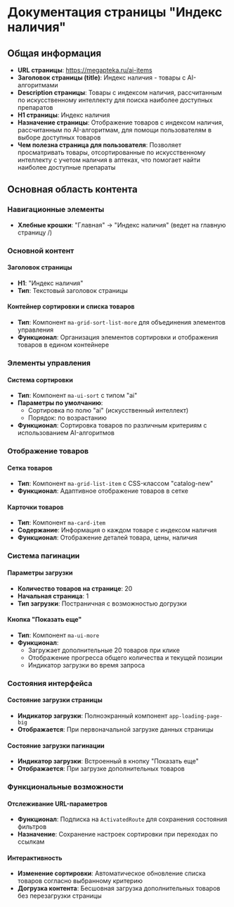 # Документация страницы "Индекс наличия"

## Общая информация

- **URL страницы**: https://megapteka.ru/ai-items
- **Заголовок страницы (title)**: Индекс наличия - товары с AI-алгоритмами
- **Description страницы**: Товары с индексом наличия, рассчитанным по искусственному интеллекту для поиска наиболее доступных препаратов
- **H1 страницы**: Индекс наличия
- **Назначение страницы**: Отображение товаров с индексом наличия, рассчитанным по AI-алгоритмам, для помощи пользователям в выборе доступных товаров
- **Чем полезна страница для пользователя**: Позволяет просматривать товары, отсортированные по искусственному интеллекту с учетом наличия в аптеках, что помогает найти наиболее доступные препараты

## Основная область контента

### Навигационные элементы
- **Хлебные крошки**: "Главная" → "Индекс наличия" (ведет на главную страницу /)

### Основной контент

#### Заголовок страницы
- **H1**: "Индекс наличия"
- **Тип**: Текстовый заголовок страницы

#### Контейнер сортировки и списка товаров
- **Тип**: Компонент `ma-grid-sort-list-more` для объединения элементов управления
- **Функционал**: Организация элементов сортировки и отображения товаров в едином контейнере

### Элементы управления

#### Система сортировки
- **Тип**: Компонент `ma-ui-sort` с типом "ai"
- **Параметры по умолчанию**: 
  - Сортировка по полю "ai" (искусственный интеллект)
  - Порядок: по возрастанию
- **Функционал**: Сортировка товаров по различным критериям с использованием AI-алгоритмов

### Отображение товаров

#### Сетка товаров
- **Тип**: Компонент `ma-grid-list-item` с CSS-классом "catalog-new"
- **Функционал**: Адаптивное отображение товаров в сетке

#### Карточки товаров
- **Тип**: Компонент `ma-card-item`
- **Содержание**: Информация о каждом товаре с индексом наличия
- **Функционал**: Отображение деталей товара, цены, наличия

### Система пагинации

#### Параметры загрузки
- **Количество товаров на странице**: 20
- **Начальная страница**: 1
- **Тип загрузки**: Постраничная с возможностью догрузки

#### Кнопка "Показать еще"
- **Тип**: Компонент `ma-ui-more`
- **Функционал**: 
  - Загружает дополнительные 20 товаров при клике
  - Отображение прогресса общего количества и текущей позиции
  - Индикатор загрузки во время запроса

### Состояния интерфейса

#### Состояние загрузки страницы
- **Индикатор загрузки**: Полноэкранный компонент `app-loading-page-big`
- **Отображается**: При первоначальной загрузке данных страницы

#### Состояние загрузки пагинации
- **Индикатор загрузки**: Встроенный в кнопку "Показать еще"
- **Отображается**: При загрузке дополнительных товаров

### Функциональные возможности

#### Отслеживание URL-параметров
- **Функционал**: Подписка на `ActivatedRoute` для сохранения состояния фильтров
- **Назначение**: Сохранение настроек сортировки при переходах по ссылкам

#### Интерактивность
- **Изменение сортировки**: Автоматическое обновление списка товаров согласно выбранному критерию
- **Догрузка контента**: Бесшовная загрузка дополнительных товаров без перезагрузки страницы
